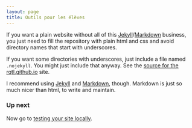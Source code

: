 ```yaml
---
layout: page
title: Outils pour les élèves
---
```


If you want a plain website without all of this
[Jekyll](https://jekyllrb.com/)/[Markdown](https://daringfireball.net/projects/markdown/)
business, you just need to fill the repository with plain html and css
and avoid directory names that start with underscores.

If you want some directories with underscores, just include a file
named `.nojekyll`. You might just include that anyway.  See the
[source for the rqtl.github.io](https://github.com/rqtl/rqtl.github.io)
site.

I recommend using [Jekyll](https://jekyllrb.com/) and
[Markdown](https://daringfireball.net/projects/markdown/),
though. Markdown is just so much nicer than html, to write and
maintain.

### Up next

Now go to [testing your site locally](local_test.html).
